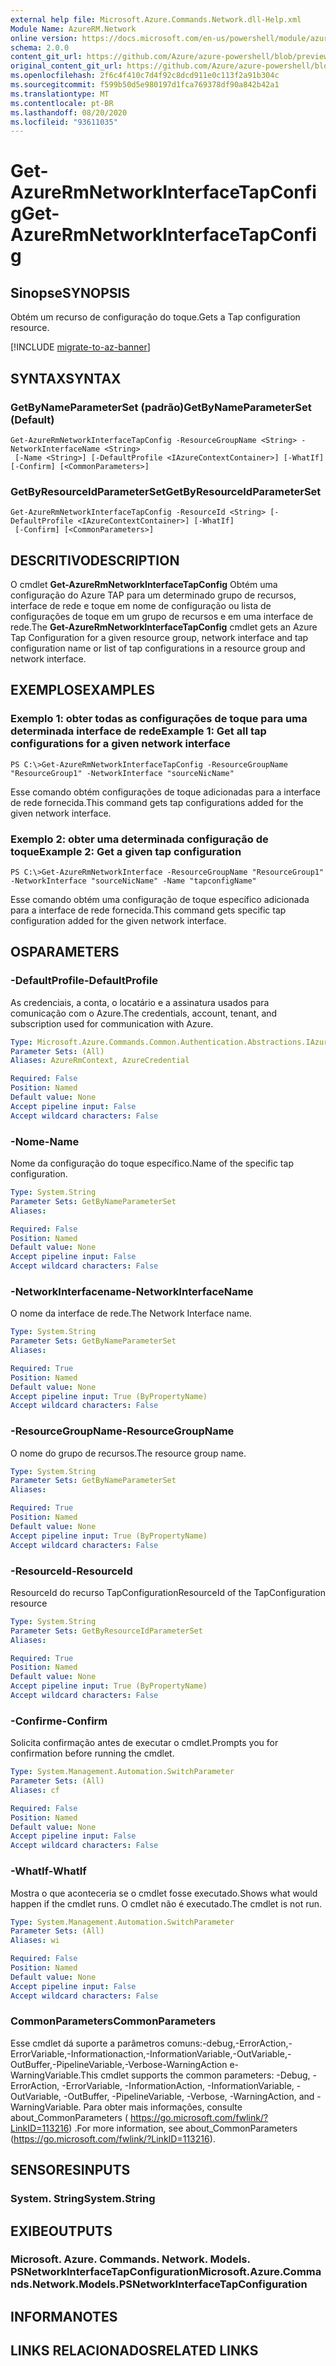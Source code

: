 ```yaml
---
external help file: Microsoft.Azure.Commands.Network.dll-Help.xml
Module Name: AzureRM.Network
online version: https://docs.microsoft.com/en-us/powershell/module/azurerm.network/get-azurermnetworkinterfacetapconfig
schema: 2.0.0
content_git_url: https://github.com/Azure/azure-powershell/blob/preview/src/ResourceManager/Network/Commands.Network/help/Get-AzureRmNetworkInterfaceTapConfig.md
original_content_git_url: https://github.com/Azure/azure-powershell/blob/preview/src/ResourceManager/Network/Commands.Network/help/Get-AzureRmNetworkInterfaceTapConfig.md
ms.openlocfilehash: 2f6c4f410c7d4f92c8dcd911e0c113f2a91b304c
ms.sourcegitcommit: f599b50d5e980197d1fca769378df90a842b42a1
ms.translationtype: MT
ms.contentlocale: pt-BR
ms.lasthandoff: 08/20/2020
ms.locfileid: "93611035"
---
```

# <span data-ttu-id="c0550-101">Get-AzureRmNetworkInterfaceTapConfig</span><span class="sxs-lookup"><span data-stu-id="c0550-101">Get-AzureRmNetworkInterfaceTapConfig</span></span>

## <span data-ttu-id="c0550-102">Sinopse</span><span class="sxs-lookup"><span data-stu-id="c0550-102">SYNOPSIS</span></span>
<span data-ttu-id="c0550-103">Obtém um recurso de configuração do toque.</span><span class="sxs-lookup"><span data-stu-id="c0550-103">Gets a Tap configuration resource.</span></span>

[!INCLUDE [migrate-to-az-banner](../../includes/migrate-to-az-banner.md)]

## <span data-ttu-id="c0550-104">SYNTAX</span><span class="sxs-lookup"><span data-stu-id="c0550-104">SYNTAX</span></span>

### <span data-ttu-id="c0550-105">GetByNameParameterSet (padrão)</span><span class="sxs-lookup"><span data-stu-id="c0550-105">GetByNameParameterSet (Default)</span></span>
```
Get-AzureRmNetworkInterfaceTapConfig -ResourceGroupName <String> -NetworkInterfaceName <String>
 [-Name <String>] [-DefaultProfile <IAzureContextContainer>] [-WhatIf] [-Confirm] [<CommonParameters>]
```

### <span data-ttu-id="c0550-106">GetByResourceIdParameterSet</span><span class="sxs-lookup"><span data-stu-id="c0550-106">GetByResourceIdParameterSet</span></span>
```
Get-AzureRmNetworkInterfaceTapConfig -ResourceId <String> [-DefaultProfile <IAzureContextContainer>] [-WhatIf]
 [-Confirm] [<CommonParameters>]
```

## <span data-ttu-id="c0550-107">DESCRITIVO</span><span class="sxs-lookup"><span data-stu-id="c0550-107">DESCRIPTION</span></span>
<span data-ttu-id="c0550-108">O cmdlet **Get-AzureRmNetworkInterfaceTapConfig** Obtém uma configuração do Azure TAP para um determinado grupo de recursos, interface de rede e toque em nome de configuração ou lista de configurações de toque em um grupo de recursos e em uma interface de rede.</span><span class="sxs-lookup"><span data-stu-id="c0550-108">The **Get-AzureRmNetworkInterfaceTapConfig** cmdlet gets an Azure Tap Configuration for a given resource group, network interface and tap configuration name or list of tap configurations in a resource group and network interface.</span></span>

## <span data-ttu-id="c0550-109">EXEMPLOS</span><span class="sxs-lookup"><span data-stu-id="c0550-109">EXAMPLES</span></span>

### <span data-ttu-id="c0550-110">Exemplo 1: obter todas as configurações de toque para uma determinada interface de rede</span><span class="sxs-lookup"><span data-stu-id="c0550-110">Example 1: Get all tap configurations for a given network interface</span></span>
```
PS C:\>Get-AzureRmNetworkInterfaceTapConfig -ResourceGroupName "ResourceGroup1" -NetworkInterface "sourceNicName"
```

<span data-ttu-id="c0550-111">Esse comando obtém configurações de toque adicionadas para a interface de rede fornecida.</span><span class="sxs-lookup"><span data-stu-id="c0550-111">This command gets tap configurations added for the given network interface.</span></span>

### <span data-ttu-id="c0550-112">Exemplo 2: obter uma determinada configuração de toque</span><span class="sxs-lookup"><span data-stu-id="c0550-112">Example 2: Get a given tap configuration</span></span>
```
PS C:\>Get-AzureRmNetworkInterface -ResourceGroupName "ResourceGroup1" -NetworkInterface "sourceNicName" -Name "tapconfigName"
```

<span data-ttu-id="c0550-113">Esse comando obtém uma configuração de toque específico adicionada para a interface de rede fornecida.</span><span class="sxs-lookup"><span data-stu-id="c0550-113">This command gets specific tap configuration added for the given network interface.</span></span>

## <span data-ttu-id="c0550-114">OS</span><span class="sxs-lookup"><span data-stu-id="c0550-114">PARAMETERS</span></span>

### <span data-ttu-id="c0550-115">-DefaultProfile</span><span class="sxs-lookup"><span data-stu-id="c0550-115">-DefaultProfile</span></span>
<span data-ttu-id="c0550-116">As credenciais, a conta, o locatário e a assinatura usados para comunicação com o Azure.</span><span class="sxs-lookup"><span data-stu-id="c0550-116">The credentials, account, tenant, and subscription used for communication with Azure.</span></span>

```yaml
Type: Microsoft.Azure.Commands.Common.Authentication.Abstractions.IAzureContextContainer
Parameter Sets: (All)
Aliases: AzureRmContext, AzureCredential

Required: False
Position: Named
Default value: None
Accept pipeline input: False
Accept wildcard characters: False
```

### <span data-ttu-id="c0550-117">-Nome</span><span class="sxs-lookup"><span data-stu-id="c0550-117">-Name</span></span>
<span data-ttu-id="c0550-118">Nome da configuração do toque específico.</span><span class="sxs-lookup"><span data-stu-id="c0550-118">Name of the specific tap configuration.</span></span>

```yaml
Type: System.String
Parameter Sets: GetByNameParameterSet
Aliases:

Required: False
Position: Named
Default value: None
Accept pipeline input: False
Accept wildcard characters: False
```

### <span data-ttu-id="c0550-119">-NetworkInterfacename</span><span class="sxs-lookup"><span data-stu-id="c0550-119">-NetworkInterfaceName</span></span>
<span data-ttu-id="c0550-120">O nome da interface de rede.</span><span class="sxs-lookup"><span data-stu-id="c0550-120">The Network Interface name.</span></span>

```yaml
Type: System.String
Parameter Sets: GetByNameParameterSet
Aliases:

Required: True
Position: Named
Default value: None
Accept pipeline input: True (ByPropertyName)
Accept wildcard characters: False
```

### <span data-ttu-id="c0550-121">-ResourceGroupName</span><span class="sxs-lookup"><span data-stu-id="c0550-121">-ResourceGroupName</span></span>
<span data-ttu-id="c0550-122">O nome do grupo de recursos.</span><span class="sxs-lookup"><span data-stu-id="c0550-122">The resource group name.</span></span>

```yaml
Type: System.String
Parameter Sets: GetByNameParameterSet
Aliases:

Required: True
Position: Named
Default value: None
Accept pipeline input: True (ByPropertyName)
Accept wildcard characters: False
```

### <span data-ttu-id="c0550-123">-ResourceId</span><span class="sxs-lookup"><span data-stu-id="c0550-123">-ResourceId</span></span>
<span data-ttu-id="c0550-124">ResourceId do recurso TapConfiguration</span><span class="sxs-lookup"><span data-stu-id="c0550-124">ResourceId of the TapConfiguration resource</span></span>

```yaml
Type: System.String
Parameter Sets: GetByResourceIdParameterSet
Aliases:

Required: True
Position: Named
Default value: None
Accept pipeline input: True (ByPropertyName)
Accept wildcard characters: False
```

### <span data-ttu-id="c0550-125">-Confirme</span><span class="sxs-lookup"><span data-stu-id="c0550-125">-Confirm</span></span>
<span data-ttu-id="c0550-126">Solicita confirmação antes de executar o cmdlet.</span><span class="sxs-lookup"><span data-stu-id="c0550-126">Prompts you for confirmation before running the cmdlet.</span></span>

```yaml
Type: System.Management.Automation.SwitchParameter
Parameter Sets: (All)
Aliases: cf

Required: False
Position: Named
Default value: None
Accept pipeline input: False
Accept wildcard characters: False
```

### <span data-ttu-id="c0550-127">-WhatIf</span><span class="sxs-lookup"><span data-stu-id="c0550-127">-WhatIf</span></span>
<span data-ttu-id="c0550-128">Mostra o que aconteceria se o cmdlet fosse executado.</span><span class="sxs-lookup"><span data-stu-id="c0550-128">Shows what would happen if the cmdlet runs.</span></span> <span data-ttu-id="c0550-129">O cmdlet não é executado.</span><span class="sxs-lookup"><span data-stu-id="c0550-129">The cmdlet is not run.</span></span>

```yaml
Type: System.Management.Automation.SwitchParameter
Parameter Sets: (All)
Aliases: wi

Required: False
Position: Named
Default value: None
Accept pipeline input: False
Accept wildcard characters: False
```

### <span data-ttu-id="c0550-130">CommonParameters</span><span class="sxs-lookup"><span data-stu-id="c0550-130">CommonParameters</span></span>
<span data-ttu-id="c0550-131">Esse cmdlet dá suporte a parâmetros comuns:-debug,-ErrorAction,-ErrorVariable,-Informationaction,-InformationVariable,-OutVariable,-OutBuffer,-PipelineVariable,-Verbose-WarningAction e-WarningVariable.</span><span class="sxs-lookup"><span data-stu-id="c0550-131">This cmdlet supports the common parameters: -Debug, -ErrorAction, -ErrorVariable, -InformationAction, -InformationVariable, -OutVariable, -OutBuffer, -PipelineVariable, -Verbose, -WarningAction, and -WarningVariable.</span></span> <span data-ttu-id="c0550-132">Para obter mais informações, consulte about_CommonParameters ( https://go.microsoft.com/fwlink/?LinkID=113216) .</span><span class="sxs-lookup"><span data-stu-id="c0550-132">For more information, see about_CommonParameters (https://go.microsoft.com/fwlink/?LinkID=113216).</span></span>

## <span data-ttu-id="c0550-133">SENSORES</span><span class="sxs-lookup"><span data-stu-id="c0550-133">INPUTS</span></span>

### <span data-ttu-id="c0550-134">System. String</span><span class="sxs-lookup"><span data-stu-id="c0550-134">System.String</span></span>

## <span data-ttu-id="c0550-135">EXIBE</span><span class="sxs-lookup"><span data-stu-id="c0550-135">OUTPUTS</span></span>

### <span data-ttu-id="c0550-136">Microsoft. Azure. Commands. Network. Models. PSNetworkInterfaceTapConfiguration</span><span class="sxs-lookup"><span data-stu-id="c0550-136">Microsoft.Azure.Commands.Network.Models.PSNetworkInterfaceTapConfiguration</span></span>

## <span data-ttu-id="c0550-137">INFORMA</span><span class="sxs-lookup"><span data-stu-id="c0550-137">NOTES</span></span>

## <span data-ttu-id="c0550-138">LINKS RELACIONADOS</span><span class="sxs-lookup"><span data-stu-id="c0550-138">RELATED LINKS</span></span>
